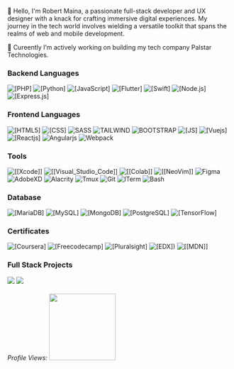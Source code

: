 👋 Hello, I'm Robert Maina, a passionate full-stack developer and UX designer with a knack for crafting immersive digital experiences. My journey in the tech world involves wielding a versatile toolkit that spans the realms of web and mobile development.




🌱 Cureently I’m actively working on building my tech company Palstar Technologies.

### Backend Languages

![[PHP]](https://img.shields.io/badge/PHP-777BB4?style=for-the-badge&logo=php&logoColor=white)
![[Python]](https://img.shields.io/badge/Python-14354C?style=for-the-badge&logo=python&logoColor=white)
![[JavaScript]](https://img.shields.io/badge/JavaScript-F7DF1E?style=for-the-badge&logo=javascript&logoColor=black)
![[Flutter]](https://img.shields.io/badge/Flutter-02569B?style=for-the-badge&logo=flutter&logoColor=white)
![[Swift]](https://img.shields.io/badge/Swift-FA7343?style=for-the-badge&logo=swift&logoColor=white)
![[Node.js]](https://img.shields.io/badge/Node.js-43853D?style=for-the-badge&logo=node.js&logoColor=white)
![[Express.js]](https://img.shields.io/badge/Express.js-404D59?style=for-the-badge)

### Frontend Languages

![[HTML5]](https://img.shields.io/badge/HTML-239120?style=for-the-badge&logo=html5&logoColor=white)
![[CSS]](https://img.shields.io/badge/CSS-239120?&style=for-the-badge&logo=css3&logoColor=white)
![SASS](https://img.shields.io/badge/Sass-CC6699?style=for-the-badge&logo=sass&logoColor=white)
![TAILWIND](https://img.shields.io/badge/Tailwind_CSS-38B2AC?style=for-the-badge&logo=tailwind-css&logoColor=white)
![BOOTSTRAP](https://img.shields.io/badge/Bootstrap-563D7C?style=for-the-badge&logo=bootstrap&logoColor=white)
![[JS]](https://img.shields.io/badge/JavaScript-323330?style=for-the-badge&logo=javascript&logoColor=F7DF1E)
![[Vuejs]](https://img.shields.io/badge/Laravel-FF2D20?style=for-the-badge&logo=laravel&logoColor=white)
![[Reactjs]](https://img.shields.io/badge/React-20232A?style=for-the-badge&logo=react&logoColor=61DAFB)
![Angularjs](https://img.shields.io/badge/-Nextjs-0FAAFF?&logo=Nextjs&style=for-the-badge)
![Webpack](https://img.shields.io/badge/-Webpack-07405E?&logo=Webpack&style=for-the-badge)

### Tools
![[[Xcode]]](https://img.shields.io/badge/Xcode-007ACC?style=for-the-badge&logo=Xcode&logoColor=white)
![[[Visual_Studio_Code]]](https://img.shields.io/badge/Visual_Studio_Code-0078D4?style=for-the-badge&logo=visual%20studio%20code&logoColor=white)
![[[Colab]]](https://img.shields.io/badge/Colab-F9AB00?style=for-the-badge&logo=googlecolab&color=525252)
![[[NeoVim]]](https://img.shields.io/badge/NeoVim-%2357A143.svg?&style=for-the-badge&logo=neovim&logoColor=white)
![Figma](https://img.shields.io/badge/Figma-F24E1E?style=for-the-badge&logo=figma&logoColor=white)
![AdobeXD](https://img.shields.io/badge/Adobe%20XD-470137?style=for-the-badge&logo=Adobe%20XD&logoColor=#FF61F6)
![Alacrity](https://img.shields.io/badge/alacritty-F46D01?style=for-the-badge&logo=alacritty&logoColor=white)
![Tmux](https://img.shields.io/badge/tmux-1BB91F?style=for-the-badge&logo=tmux&logoColor=white)
![Git](https://img.shields.io/badge/GIT-E44C30?style=for-the-badge&logo=git&logoColor=white)
![ITerm](https://img.shields.io/badge/iTerm2-000000?style=for-the-badge&logo=iterm2&logoColor=white)
![Bash](https://img.shields.io/badge/GNU%20Bash-4EAA25?style=for-the-badge&logo=GNU%20Bash&logoColor=white)


### Database
![[MariaDB]](https://img.shields.io/badge/MariaDB-003545?style=for-the-badge&logo=mariadb&logoColor=white)
![[MySQL]](https://img.shields.io/badge/MySQL-005C84?style=for-the-badge&logo=mysql&logoColor=white)
![[MongoDB]](https://img.shields.io/badge/MongoDB-4EA94B?style=for-the-badge&logo=mongodb&logoColor=white)
![[PostgreSQL]](https://img.shields.io/badge/PostgreSQL-316192?style=for-the-badge&logo=postgresql&logoColor=white)
![[TensorFlow]](https://img.shields.io/badge/SQLite-07405E?style=for-the-badge&logo=sqlite&logoColor=white)

### Certificates
![[Coursera]](https://img.shields.io/badge/Coursera-0056D2?style=for-the-badge&logo=Coursera&logoColor=white)
![[Freecodecamp]](https://img.shields.io/badge/freecodecamp-27273D?style=for-the-badge&logo=freecodecamp&logoColor=white)
![[Pluralsight]](https://img.shields.io/badge/Pluralsight-F15B2A?style=for-the-badge&logo=Pluralsight&logoColor=white)
![[EDX])](https://img.shields.io/badge/Edx-193A3E?style=for-the-badge&logo=edx&logoColor=white)
![[[MDN]]](https://img.shields.io/badge/MDN_Web_Docs-black?style=for-the-badge&logo=mdnwebdocs&logoColor=whit)

### Full Stack Projects

[![](https://img.shields.io/badge/-👩‍💻%20Mikropulse%20ERP-000?style=for-the-badge)](https://github.com/mybizna/mybizna)
[![](https://img.shields.io/badge/-👩‍💻%20Glam%20Closet-000?style=for-the-badge)](https://github.com/utupress/utupress)




<h6 >Profile Views: <img src="https://profile-counter.glitch.me/PalstarKe/count.svg" width="150px"/></h6>
